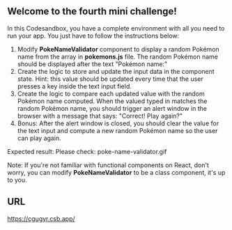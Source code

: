 ## Welcome to the fourth mini challenge!

In this Codesandbox, you have a complete environment with all you need to run your app. You just have to follow the instructions below:

1. Modify **PokeNameValidator** component to display a random Pokémon name from the array in **pokemons.js** file. The random Pokémon name should be displayed after the text "Pokémon name:"
2. Create the logic to store and update the input data in the component state. Hint: this value should be updated every time that the user presses a key inside the text input field.
3. Create the logic to compare each updated value with the random Pokémon name computed. When the valued typed in matches the random Pokémon name, you should trigger an alert window in the browser with a message that says: "Correct! Play again?"
4. Bonus: After the alert window is closed, you should clear the value for the text input and compute a new random Pokémon name so the user can play again.

Expected result: Please check: poke-name-validator.gif

Note: If you're not familiar with functional components on React, don't worry, you can modify **PokeNameValidator** to be a class component, it's up to you.

## URL
 https://cgugyr.csb.app/
